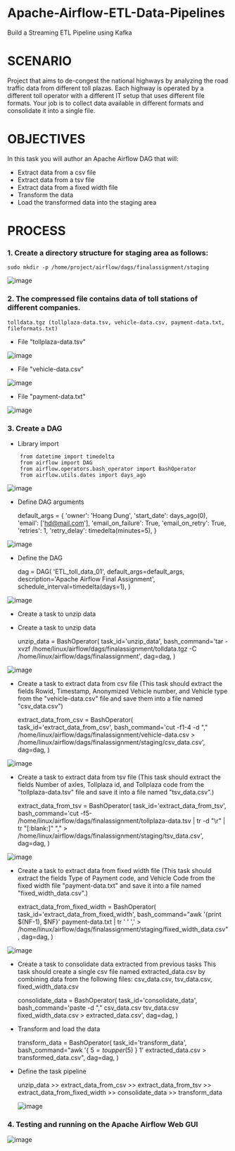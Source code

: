 # Apache-Airflow-ETL-Data-Pipelines
Build a Streaming ETL Pipeline using Kafka

# SCENARIO
Project that aims to de-congest the national highways by analyzing the road traffic data from different toll plazas. Each highway is operated by a different toll operator with a different IT setup that uses different file formats. Your job is to collect data available in different formats and consolidate it into a single file.

# OBJECTIVES
In this task you will author an Apache Airflow DAG that will:
- Extract data from a csv file
- Extract data from a tsv file
- Extract data from a fixed width file
- Transform the data
- Load the transformed data into the staging area

# PROCESS
### 1. Create a directory structure for staging area as follows:

    sudo mkdir -p /home/project/airflow/dags/finalassignment/staging
    
![image](https://github.com/CodeWorld-X/Apache-Airflow-ETL-Data-Pipelines/assets/129016922/5baa5ae1-0e12-4786-aca9-b2421d385fd6)

### 2. The compressed file contains data of toll stations of different companies.

    tolldata.tgz (tollplaza-data.tsv, vehicle-data.csv, payment-data.txt, fileformats.txt)
    
- File "tollplaza-data.tsv"

![image](https://github.com/CodeWorld-X/Apache-Airflow-ETL-Data-Pipelines/assets/129016922/bd32978c-9e29-4505-a223-152babc1661c)

- File "vehicle-data.csv"
  
![image](https://github.com/CodeWorld-X/Apache-Airflow-ETL-Data-Pipelines/assets/129016922/b0f618a7-c0bc-4ab0-8bdd-525aac72c42d)

- File "payment-data.txt"
  
![image](https://github.com/CodeWorld-X/Apache-Airflow-ETL-Data-Pipelines/assets/129016922/821ff660-f01e-4f93-b54b-e1b0f741e9fc)

### 3. Create a DAG

* Library import
```
    from datetime import timedelta
    from airflow import DAG
    from airflow.operators.bash_operator import BashOperator 
    from airflow.utils.dates import days_ago
``` 
![image](https://github.com/CodeWorld-X/Apache-Airflow-ETL-Data-Pipelines/assets/129016922/54649443-4eb4-408a-80ee-fa178097b0ca)

* Define DAG arguments
  
    default_args = { 
    'owner': 'Hoang Dung', 
    'start_date': days_ago(0), 
    'email': ['hd@mail.com'], 
    'email_on_failure': True, 
    'email_on_retry': True, 
    'retries': 1, 
    'retry_delay': timedelta(minutes=5), 
    }
  
![image](https://github.com/CodeWorld-X/Apache-Airflow-ETL-Data-Pipelines/assets/129016922/3d10fd9b-f179-4ef7-99b8-cde4bd6d3139)

* Define the DAG
  
    dag = DAG( 
    'ETL_toll_data_01', 
    default_args=default_args, 
    description='Apache Airflow Final Assignment', 
    schedule_interval=timedelta(days=1), 
    )
  
![image](https://github.com/CodeWorld-X/Apache-Airflow-ETL-Data-Pipelines/assets/129016922/87dbab79-1a64-4570-acce-21b0a23c924f)

* Create a task to unzip data
  
- Create a task to unzip data
  
    unzip_data = BashOperator( 
    task_id='unzip_data', 
    bash_command='tar -xvzf /home/linux/airflow/dags/finalassignment/tolldata.tgz -C /home/linux/airflow/dags/finalassignment', 
    dag=dag, 
    )
  
![image](https://github.com/CodeWorld-X/Apache-Airflow-ETL-Data-Pipelines/assets/129016922/7ad18ebc-e025-45fa-9809-e5ba310987a9)

- Create a task to extract data from csv file (This task should extract the fields Rowid, Timestamp, Anonymized Vehicle number, and Vehicle type from the "vehicle-data.csv" file and save them into a file named "csv_data.csv")
  
    extract_data_from_csv = BashOperator( 
    task_id='extract_data_from_csv', 
    bash_command='cut -f1-4 -d "," /home/linux/airflow/dags/finalassignment/vehicle-data.csv > /home/linux/airflow/dags/finalassignment/staging/csv_data.csv', 
    dag=dag, 
    )
  
![image](https://github.com/CodeWorld-X/Apache-Airflow-ETL-Data-Pipelines/assets/129016922/981427ce-f7ea-46b3-923b-8a7d3c7f6311)

- Create a task to extract data from tsv file (This task should extract the fields Number of axles, Tollplaza id, and Tollplaza code from the "tollplaza-data.tsv" file and save it into a file named "tsv_data.csv".)
  
    extract_data_from_tsv = BashOperator( 
    task_id='extract_data_from_tsv', 
    bash_command='cut -f5- /home/linux/airflow/dags/finalassignment/tollplaza-data.tsv | tr -d "\r" | tr "[:blank:]" "," > /home/linux/airflow/dags/finalassignment/staging/tsv_data.csv', 
    dag=dag, 
    )
  
![image](https://github.com/CodeWorld-X/Apache-Airflow-ETL-Data-Pipelines/assets/129016922/94686cec-6cc5-447f-924b-8628f380433f)

- Create a task to extract data from fixed width file (This task should extract the fields Type of Payment code, and Vehicle Code from the fixed width file "payment-data.txt" and save it into a file named "fixed_width_data.csv".)
  
    extract_data_from_fixed_width = BashOperator(
    task_id='extract_data_from_fixed_width',
    bash_command="awk '{print $(NF-1), $NF}' payment-data.txt | tr ' ' ',' > /home/linux/airflow/dags/finalassignment/staging/fixed_width_data.csv",
    dag=dag,
    )
  
![image](https://github.com/CodeWorld-X/Apache-Airflow-ETL-Data-Pipelines/assets/129016922/dd617bf5-d41a-4fa1-85bd-5d0ebeec21c4)

- Create a task to consolidate data extracted from previous tasks
This task should create a single csv file named extracted_data.csv by combining data from the following files: csv_data.csv, tsv_data.csv, fixed_width_data.csv

    consolidate_data = BashOperator(
    task_id='consolidate_data',
    bash_command='paste -d "," csv_data.csv tsv_data.csv fixed_width_data.csv > extracted_data.csv',
    dag=dag,
    )

- Transform and load the data
  
    transform_data = BashOperator(
    task_id='transform_data',
    bash_command="awk '{ $5 = toupper($5) } 1' extracted_data.csv > transformed_data.csv",
    dag=dag,
    )
  
- Define the task pipeline
  
    unzip_data >> extract_data_from_csv >> extract_data_from_tsv >> extract_data_from_fixed_width >> consolidate_data >> transform_data

  ![image](https://github.com/CodeWorld-X/Apache-Airflow-ETL-Data-Pipelines/assets/129016922/0fe55520-52f4-4eb7-abe8-eca1ad84e87c)

### 4. Testing and running on the Apache Airflow Web GUI

![image](https://github.com/CodeWorld-X/Apache-Airflow-ETL-Data-Pipelines/assets/129016922/f3ad88be-6509-42f0-8fea-4bf794d9129e)











